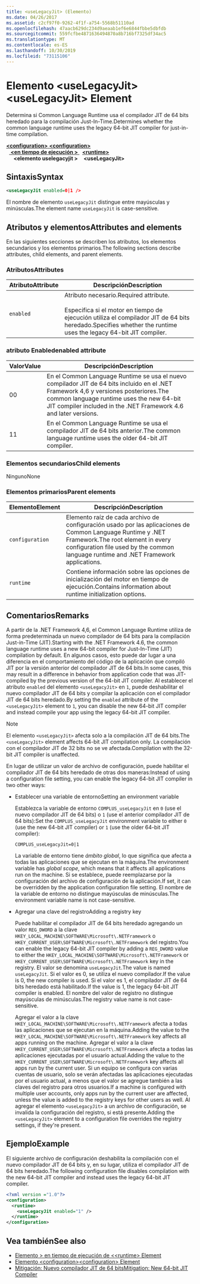 ```yaml
---
title: <useLegacyJit> (Elemento)
ms.date: 04/26/2017
ms.assetid: c2cf97f0-9262-4f1f-a754-5568b51110ad
ms.openlocfilehash: 47aacb629dc234d9aeaab1ef6e6844fbbe5dbfdb
ms.sourcegitcommit: 559fcfbe4871636494870a8b716bf7325df34ac5
ms.translationtype: MT
ms.contentlocale: es-ES
ms.lasthandoff: 10/30/2019
ms.locfileid: "73115106"
---
```

# <a name="uselegacyjit-element"></a><span data-ttu-id="ffb28-102">Elemento \<useLegacyJit></span><span class="sxs-lookup"><span data-stu-id="ffb28-102">\<useLegacyJit> Element</span></span>

<span data-ttu-id="ffb28-103">Determina si Common Language Runtime usa el compilador JIT de 64 bits heredado para la compilación Just-In-Time.</span><span class="sxs-lookup"><span data-stu-id="ffb28-103">Determines whether the common language runtime uses the legacy 64-bit JIT compiler for just-in-time compilation.</span></span>  
  
<span data-ttu-id="ffb28-104">[ **\<configuration>** ](../configuration-element.md)</span><span class="sxs-lookup"><span data-stu-id="ffb28-104">[**\<configuration>**](../configuration-element.md)</span></span>\
<span data-ttu-id="ffb28-105">&nbsp;&nbsp;[ **\<en tiempo de ejecución >** ](runtime-element.md)</span><span class="sxs-lookup"><span data-stu-id="ffb28-105">&nbsp;&nbsp;[**\<runtime>**](runtime-element.md)</span></span>\
<span data-ttu-id="ffb28-106">&nbsp;&nbsp;&nbsp;&nbsp; **\<elemento uselegacyjit >**</span><span class="sxs-lookup"><span data-stu-id="ffb28-106">&nbsp;&nbsp;&nbsp;&nbsp;**\<useLegacyJit>**</span></span>  
  
## <a name="syntax"></a><span data-ttu-id="ffb28-107">Sintaxis</span><span class="sxs-lookup"><span data-stu-id="ffb28-107">Syntax</span></span>  
  
```xml
<useLegacyJit enabled=0|1 />
```

<span data-ttu-id="ffb28-108">El nombre de elemento `useLegacyJit` distingue entre mayúsculas y minúsculas.</span><span class="sxs-lookup"><span data-stu-id="ffb28-108">The element name `useLegacyJit` is case-sensitive.</span></span>
  
## <a name="attributes-and-elements"></a><span data-ttu-id="ffb28-109">Atributos y elementos</span><span class="sxs-lookup"><span data-stu-id="ffb28-109">Attributes and elements</span></span>

<span data-ttu-id="ffb28-110">En las siguientes secciones se describen los atributos, los elementos secundarios y los elementos primarios.</span><span class="sxs-lookup"><span data-stu-id="ffb28-110">The following sections describe attributes, child elements, and parent elements.</span></span>  
  
### <a name="attributes"></a><span data-ttu-id="ffb28-111">Atributos</span><span class="sxs-lookup"><span data-stu-id="ffb28-111">Attributes</span></span>  
  
| <span data-ttu-id="ffb28-112">Atributo</span><span class="sxs-lookup"><span data-stu-id="ffb28-112">Attribute</span></span> | <span data-ttu-id="ffb28-113">Descripción</span><span class="sxs-lookup"><span data-stu-id="ffb28-113">Description</span></span>                                                                                   |  
| --------- | --------------------------------------------------------------------------------------------- |  
| `enabled` | <span data-ttu-id="ffb28-114">Atributo necesario.</span><span class="sxs-lookup"><span data-stu-id="ffb28-114">Required attribute.</span></span><br><br><span data-ttu-id="ffb28-115">Especifica si el motor en tiempo de ejecución utiliza el compilador JIT de 64 bits heredado.</span><span class="sxs-lookup"><span data-stu-id="ffb28-115">Specifies whether the runtime uses the legacy 64-bit JIT compiler.</span></span> |  
  
### <a name="enabled-attribute"></a><span data-ttu-id="ffb28-116">atributo Enabled</span><span class="sxs-lookup"><span data-stu-id="ffb28-116">enabled attribute</span></span>  
  
| <span data-ttu-id="ffb28-117">Valor</span><span class="sxs-lookup"><span data-stu-id="ffb28-117">Value</span></span> | <span data-ttu-id="ffb28-118">Descripción</span><span class="sxs-lookup"><span data-stu-id="ffb28-118">Description</span></span>                                                                                                         |  
| ----- | ------------------------------------------------------------------------------------------------------------------- |  
| <span data-ttu-id="ffb28-119">0</span><span class="sxs-lookup"><span data-stu-id="ffb28-119">0</span></span>     | <span data-ttu-id="ffb28-120">En el Common Language Runtime se usa el nuevo compilador JIT de 64 bits incluido en el .NET Framework 4,6 y versiones posteriores.</span><span class="sxs-lookup"><span data-stu-id="ffb28-120">The common language runtime uses the new 64-bit JIT compiler included in the .NET Framework 4.6 and later versions.</span></span> |  
| <span data-ttu-id="ffb28-121">1</span><span class="sxs-lookup"><span data-stu-id="ffb28-121">1</span></span>     | <span data-ttu-id="ffb28-122">En el Common Language Runtime se usa el compilador JIT de 64 bits anterior.</span><span class="sxs-lookup"><span data-stu-id="ffb28-122">The common language runtime uses the older 64-bit JIT compiler.</span></span>                                                     |  
  
### <a name="child-elements"></a><span data-ttu-id="ffb28-123">Elementos secundarios</span><span class="sxs-lookup"><span data-stu-id="ffb28-123">Child elements</span></span>

<span data-ttu-id="ffb28-124">Ninguno</span><span class="sxs-lookup"><span data-stu-id="ffb28-124">None</span></span>
  
### <a name="parent-elements"></a><span data-ttu-id="ffb28-125">Elementos primarios</span><span class="sxs-lookup"><span data-stu-id="ffb28-125">Parent elements</span></span>  
  
| <span data-ttu-id="ffb28-126">Elemento</span><span class="sxs-lookup"><span data-stu-id="ffb28-126">Element</span></span>         | <span data-ttu-id="ffb28-127">Descripción</span><span class="sxs-lookup"><span data-stu-id="ffb28-127">Description</span></span>                                                                                                       |  
| --------------- | ----------------------------------------------------------------------------------------------------------------- |  
| `configuration` | <span data-ttu-id="ffb28-128">Elemento raíz de cada archivo de configuración usado por las aplicaciones de Common Language Runtime y .NET Framework.</span><span class="sxs-lookup"><span data-stu-id="ffb28-128">The root element in every configuration file used by the common language runtime and .NET Framework applications.</span></span> |  
| `runtime`       | <span data-ttu-id="ffb28-129">Contiene información sobre las opciones de inicialización del motor en tiempo de ejecución.</span><span class="sxs-lookup"><span data-stu-id="ffb28-129">Contains information about runtime initialization options.</span></span>                                                        |  
  
## <a name="remarks"></a><span data-ttu-id="ffb28-130">Comentarios</span><span class="sxs-lookup"><span data-stu-id="ffb28-130">Remarks</span></span>  

<span data-ttu-id="ffb28-131">A partir de la .NET Framework 4,6, el Common Language Runtime utiliza de forma predeterminada un nuevo compilador de 64 bits para la compilación Just-in-Time (JIT).</span><span class="sxs-lookup"><span data-stu-id="ffb28-131">Starting with the .NET Framework 4.6, the common language runtime uses a new 64-bit compiler for Just-In-Time (JIT) compilation by default.</span></span> <span data-ttu-id="ffb28-132">En algunos casos, esto puede dar lugar a una diferencia en el comportamiento del código de la aplicación que compiló JIT por la versión anterior del compilador JIT de 64 bits.</span><span class="sxs-lookup"><span data-stu-id="ffb28-132">In some cases, this may result in a difference in behavior from application code that was JIT-compiled by the previous version of the 64-bit JIT compiler.</span></span> <span data-ttu-id="ffb28-133">Al establecer el atributo `enabled` del elemento `<useLegacyJit>` en `1`, puede deshabilitar el nuevo compilador JIT de 64 bits y compilar la aplicación con el compilador JIT de 64 bits heredado.</span><span class="sxs-lookup"><span data-stu-id="ffb28-133">By setting the `enabled` attribute of the `<useLegacyJit>` element to `1`, you can disable the new 64-bit JIT compiler and instead compile your app using the legacy 64-bit JIT compiler.</span></span>  
  
> [!NOTE]
> <span data-ttu-id="ffb28-134">El elemento `<useLegacyJit>` afecta solo a la compilación JIT de 64 bits.</span><span class="sxs-lookup"><span data-stu-id="ffb28-134">The `<useLegacyJit>` element affects 64-bit JIT compilation only.</span></span> <span data-ttu-id="ffb28-135">La compilación con el compilador JIT de 32 bits no se ve afectada.</span><span class="sxs-lookup"><span data-stu-id="ffb28-135">Compilation with the 32-bit JIT compiler is unaffected.</span></span>  
  
<span data-ttu-id="ffb28-136">En lugar de utilizar un valor de archivo de configuración, puede habilitar el compilador JIT de 64 bits heredado de otras dos maneras:</span><span class="sxs-lookup"><span data-stu-id="ffb28-136">Instead of using a configuration file setting, you can enable the legacy 64-bit JIT compiler in two other ways:</span></span>  
  
- <span data-ttu-id="ffb28-137">Establecer una variable de entorno</span><span class="sxs-lookup"><span data-stu-id="ffb28-137">Setting an environment variable</span></span>

  <span data-ttu-id="ffb28-138">Establezca la variable de entorno `COMPLUS_useLegacyJit` en `0` (use el nuevo compilador JIT de 64 bits) o `1` (use el anterior compilador JIT de 64 bits):</span><span class="sxs-lookup"><span data-stu-id="ffb28-138">Set the `COMPLUS_useLegacyJit` environment variable to either `0` (use the new 64-bit JIT compiler) or `1` (use the older 64-bit JIT compiler):</span></span>
  
  ```  
  COMPLUS_useLegacyJit=0|1  
  ```  
  
  <span data-ttu-id="ffb28-139">La variable de entorno tiene *ámbito global*, lo que significa que afecta a todas las aplicaciones que se ejecutan en la máquina.</span><span class="sxs-lookup"><span data-stu-id="ffb28-139">The environment variable has *global scope*, which means that it affects all applications run on the machine.</span></span> <span data-ttu-id="ffb28-140">Si se establece, puede reemplazarse por la configuración del archivo de configuración de la aplicación.</span><span class="sxs-lookup"><span data-stu-id="ffb28-140">If set, it can be overridden by the application configuration file setting.</span></span> <span data-ttu-id="ffb28-141">El nombre de la variable de entorno no distingue mayúsculas de minúsculas.</span><span class="sxs-lookup"><span data-stu-id="ffb28-141">The environment variable name is not case-sensitive.</span></span>
  
- <span data-ttu-id="ffb28-142">Agregar una clave del registro</span><span class="sxs-lookup"><span data-stu-id="ffb28-142">Adding a registry key</span></span>

  <span data-ttu-id="ffb28-143">Puede habilitar el compilador JIT de 64 bits heredado agregando un valor `REG_DWORD` a la clave `HKEY_LOCAL_MACHINE\SOFTWARE\Microsoft\.NETFramework` o `HKEY_CURRENT_USER\SOFTWARE\Microsoft\.NETFramework` del registro.</span><span class="sxs-lookup"><span data-stu-id="ffb28-143">You can enable the legacy 64-bit JIT compiler by adding a `REG_DWORD` value to either the `HKEY_LOCAL_MACHINE\SOFTWARE\Microsoft\.NETFramework` or `HKEY_CURRENT_USER\SOFTWARE\Microsoft\.NETFramework` key in the registry.</span></span> <span data-ttu-id="ffb28-144">El valor se denomina `useLegacyJit`.</span><span class="sxs-lookup"><span data-stu-id="ffb28-144">The value is named `useLegacyJit`.</span></span> <span data-ttu-id="ffb28-145">Si el valor es 0, se utiliza el nuevo compilador.</span><span class="sxs-lookup"><span data-stu-id="ffb28-145">If the value is 0, the new compiler is used.</span></span> <span data-ttu-id="ffb28-146">Si el valor es 1, el compilador JIT de 64 bits heredado está habilitado.</span><span class="sxs-lookup"><span data-stu-id="ffb28-146">If the value is 1, the legacy 64-bit JIT compiler is enabled.</span></span> <span data-ttu-id="ffb28-147">El nombre del valor de registro no distingue mayúsculas de minúsculas.</span><span class="sxs-lookup"><span data-stu-id="ffb28-147">The registry value name is not case-sensitive.</span></span>
  
  <span data-ttu-id="ffb28-148">Agregar el valor a la clave `HKEY_LOCAL_MACHINE\SOFTWARE\Microsoft\.NETFramework` afecta a todas las aplicaciones que se ejecutan en la máquina.</span><span class="sxs-lookup"><span data-stu-id="ffb28-148">Adding the value to the `HKEY_LOCAL_MACHINE\SOFTWARE\Microsoft\.NETFramework` key affects all apps running on the machine.</span></span> <span data-ttu-id="ffb28-149">Agregar el valor a la clave `HKEY_CURRENT_USER\SOFTWARE\Microsoft\.NETFramework` afecta a todas las aplicaciones ejecutadas por el usuario actual.</span><span class="sxs-lookup"><span data-stu-id="ffb28-149">Adding the value to the `HKEY_CURRENT_USER\SOFTWARE\Microsoft\.NETFramework` key affects all apps run by the current user.</span></span> <span data-ttu-id="ffb28-150">Si un equipo se configura con varias cuentas de usuario, solo se verán afectadas las aplicaciones ejecutadas por el usuario actual, a menos que el valor se agregue también a las claves del registro para otros usuarios.</span><span class="sxs-lookup"><span data-stu-id="ffb28-150">If a machine is configured with multiple user accounts, only apps run by the current user are affected, unless the value is added to the registry keys for other users as well.</span></span> <span data-ttu-id="ffb28-151">Al agregar el elemento `<useLegacyJit>` a un archivo de configuración, se invalida la configuración del registro, si está presente.</span><span class="sxs-lookup"><span data-stu-id="ffb28-151">Adding the `<useLegacyJit>` element to a configuration file overrides the registry settings, if they're present.</span></span>  
  
## <a name="example"></a><span data-ttu-id="ffb28-152">Ejemplo</span><span class="sxs-lookup"><span data-stu-id="ffb28-152">Example</span></span>  

<span data-ttu-id="ffb28-153">El siguiente archivo de configuración deshabilita la compilación con el nuevo compilador JIT de 64 bits y, en su lugar, utiliza el compilador JIT de 64 bits heredado.</span><span class="sxs-lookup"><span data-stu-id="ffb28-153">The following configuration file disables compilation with the new 64-bit JIT compiler and instead uses the legacy 64-bit JIT compiler.</span></span>  
  
```xml  
<?xml version ="1.0"?>  
<configuration>  
  <runtime>  
    <useLegacyJit enabled="1" />  
  </runtime>  
</configuration>  
```  
  
## <a name="see-also"></a><span data-ttu-id="ffb28-154">Vea también</span><span class="sxs-lookup"><span data-stu-id="ffb28-154">See also</span></span>

- [<span data-ttu-id="ffb28-155">Elemento > en tiempo de ejecución de \<</span><span class="sxs-lookup"><span data-stu-id="ffb28-155">\<runtime> Element</span></span>](runtime-element.md)
- [<span data-ttu-id="ffb28-156">Elemento \<configuration></span><span class="sxs-lookup"><span data-stu-id="ffb28-156">\<configuration> Element</span></span>](../configuration-element.md)
- [<span data-ttu-id="ffb28-157">Mitigación: Nuevo compilador JIT de 64 bits</span><span class="sxs-lookup"><span data-stu-id="ffb28-157">Mitigation: New 64-bit JIT Compiler</span></span>](../../../migration-guide/mitigation-new-64-bit-jit-compiler.md)
